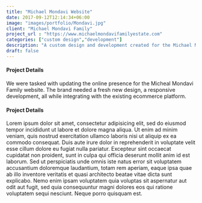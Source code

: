 ```yaml
---
title: "Michael Mondavi Website"
date: 2017-09-12T12:14:34+06:00
image: "images/portfolio/Mondavi.jpg"
client: "Michael Mondavi Family"
project_url : "https://www.michaelmondavifamilyestate.com"
categories: ["custom design","development"]
description: "A custom design and development created for the Michael Mondavi Family."
draft: false
---
```


#### Project Details

We were tasked with updating the online presence for the Micheal Mondavi Family website. The brand needed a fresh new design, a responsive development, all while integrating with the existing ecommerce platform.


#### Project Details

Lorem ipsum dolor sit amet, consectetur adipisicing elit, sed do eiusmod tempor incididunt ut labore et
dolore magna aliqua. Ut enim ad minim veniam, quis nostrud exercitation ullamco laboris nisi ut aliquip ex
ea commodo consequat. Duis aute irure dolor in reprehenderit in voluptate velit esse cillum dolore eu fugiat
nulla pariatur. Excepteur sint occaecat cupidatat non proident, sunt in culpa qui officia deserunt mollit
anim id est laborum. Sed ut perspiciatis unde omnis iste natus error sit voluptatem accusantium doloremque
laudantium, totam rem aperiam, eaque ipsa quae ab illo inventore veritatis et quasi architecto beatae vitae
dicta sunt explicabo. Nemo enim ipsam voluptatem quia voluptas sit aspernatur aut odit aut fugit, sed quia
consequuntur magni dolores eos qui ratione voluptatem sequi nesciunt. Neque porro quisquam est.